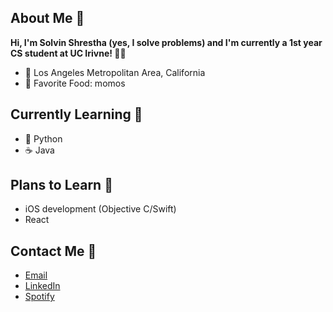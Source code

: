 ## About Me 👋
**Hi, I'm Solvin Shrestha (yes, I solve problems) and I'm currently a 1st year CS student at UC Irivne! 🐜🍴**

- 📍 Los Angeles Metropolitan Area, California
- 🥟 Favorite Food: momos

## Currently Learning 🌱
- 🐍 Python
- ☕ Java
 
## Plans to Learn 📖
- iOS development (Objective C/Swift)
- React

## Contact Me 📱
- [Email](shresthasolvin@gmail.com)
- [LinkedIn](https://www.linkedin.com/in/ssolvin/)
- [Spotify](https://open.spotify.com/user/q8a6e672pdb24kyftxn2lo9qn)

<!--
**ssolvin/ssolvin** is a ✨ _special_ ✨ repository because its `README.md` (this file) appears on your GitHub profile.

Here are some ideas to get you started:

- 🔭 I’m currently working on ...
- 🌱 I’m currently learning ...
- 👯 I’m looking to collaborate on ...
- 🤔 I’m looking for help with ...
- 💬 Ask me about ...
- 📫 How to reach me: ...
- 😄 Pronouns: ...
- ⚡ Fun fact: ...
-->
